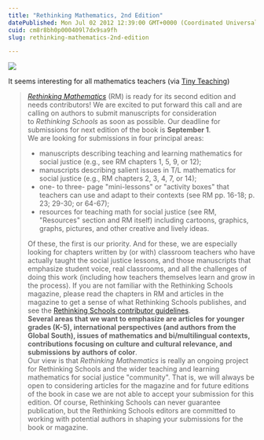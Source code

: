 ```yaml
---
title: "Rethinking Mathematics, 2nd Edition"
datePublished: Mon Jul 02 2012 12:39:00 GMT+0000 (Coordinated Universal Time)
cuid: cm8r8bh0p000409l7dx9sa9fh
slug: rethinking-mathematics-2nd-edition

---
```



![](https://cdn.hashnode.com/res/hashnode/image/upload/v1743072426527/351f12e3-3176-4c4a-8741-5605c15e754c.jpeg)

It seems interesting for all mathematics teachers (via [Tiny Teaching](http://teachlet.tumblr.com/post/26307811267/call-for-submissions-to-rethinking-mathematics-2nd))

> [_Rethinking Mathematics_](http://www.rethinkingschools.org/ProdDetails.asp?ID=0942961544) (RM) is ready for its second edition and needs contributors! We are excited to put forward this call and are calling on authors to submit manuscripts for consideration to _Rethinking Schools_ as soon as possible. Our deadline for submissions for next edition of the book is **September 1**.  
> We are looking for submissions in four principal areas:
> 
> *   manuscripts describing teaching and learning mathematics for social justice (e.g., see RM chapters 1, 5, 9, or 12);
> *   manuscripts describing salient issues in T/L mathematics for social justice (e.g., RM chapters 2, 3, 4, 7, or 14);
> *   one- to three- page "mini-lessons" or "activity boxes" that teachers can use and adapt to their contexts (see RM pp. 16-18; p. 23; 29-30; or 64-67);
> *   resources for teaching math for social justice (see RM, "Resources" section and RM itself) including cartoons, graphics, graphs, pictures, and other creative and lively ideas. 
> 
> Of these, the first is our priority. And for these, we are especially looking for chapters written by (or with) classroom teachers who have actually taught the social justice lessons, and those manuscripts that emphasize student voice, real classrooms, and all the challenges of doing this work (including how teachers themselves learn and grow in the process). If you are not familiar with the Rethinking Schools magazine, please read the chapters in RM and articles in the magazine to get a sense of what Rethinking Schools publishes, and see the [Rethinking Schools contributor guidelines](http://www.rethinkingschools.org/about/guidelines.shtml).  
> **Several areas that we want to emphasize are articles for younger grades (K-5), international perspectives (and authors from the Global South), issues of mathematics and bi/multilingual contexts, contributions focusing on culture and cultural relevance, and submissions by authors of color**.  
> Our view is that _Rethinking Mathematics_ is really an ongoing project for Rethinking Schools and the wider teaching and learning mathematics for social justice "community". That is, we will always be open to considering articles for the magazine and for future editions of the book in case we are not able to accept your submission for this edition. Of course, Rethinking Schools can never guarantee publication, but the Rethinking Schools editors are committed to working with potential authors in shaping your submissions for the book or magazine.